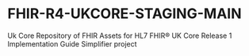 # FHIR-R4-UKCORE-STAGING-MAIN

Uk Core Repository of FHIR Assets for HL7 FHIR® UK Core Release 1 Implementation Guide Simplifier project
